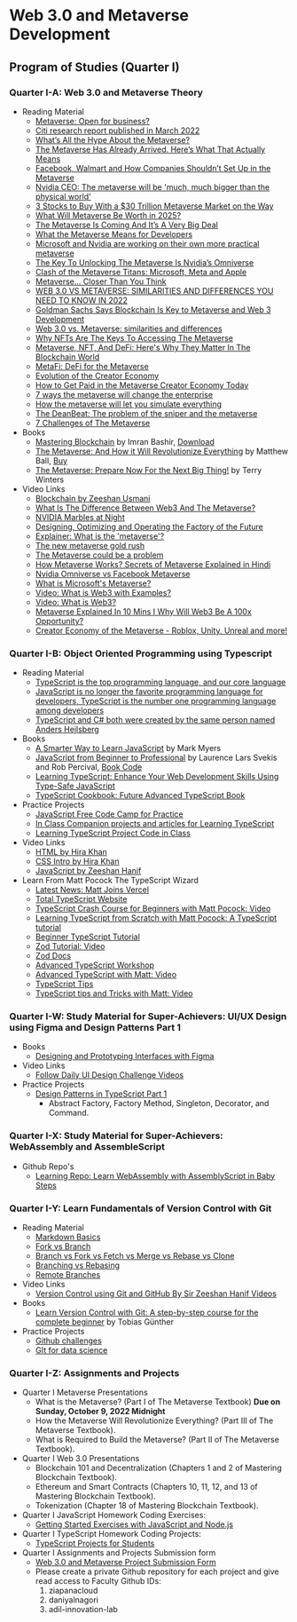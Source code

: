# Web 3.0 and Metaverse Development

## Program of Studies (Quarter I)

### Quarter I-A: Web 3.0 and Metaverse Theory

- Reading Material
  - [Metaverse: Open for business?](https://www.technologyreview.com/2022/06/27/1054974/metaverse-open-for-business/)
  - [Citi research report published in March 2022](https://www.citivelocity.com/citigps/metaverse-and-money/)
  - [What’s All the Hype About the Metaverse?](https://www.nytimes.com/2022/01/18/technology/personaltech/metaverse-gaming-definition.html)
  - [The Metaverse Has Already Arrived. Here’s What That Actually Means](https://time.com/6116826/what-is-the-metaverse/)
  - [Facebook, Walmart and How Companies Shouldn’t Set Up in the Metaverse](https://www.coindesk.com/layer2/2022/01/05/facebook-walmart-and-how-companies-shouldnt-set-up-in-the-metaverse/)
  - [Nvidia CEO: The metaverse will be 'much, much bigger than the physical world'](https://finance.yahoo.com/news/nvidia-ceo-the-metaverse-will-be-much-much-bigger-than-the-physical-world-174256652.html)
  - [3 Stocks to Buy With a $30 Trillion Metaverse Market on the Way](https://www.fool.com/investing/2021/12/06/3-stocks-to-buy-with-a-30-trillion-metaverse-marke/)
  - [What Will Metaverse Be Worth in 2025?](https://www.theinformation.com/articles/what-will-metaverse-be-worth-in-2025-our-guess-is-82-billion)
  - [The Metaverse Is Coming And It’s A Very Big Deal](https://www.forbes.com/sites/cathyhackl/2020/07/05/the-metaverse-is-coming--its-a-very-big-deal/?sh=3c6ee273440f)
  - [What the Metaverse Means for Developers](https://thenewstack.io/metaverse-developers/)
  - [Microsoft and Nvidia are working on their own more practical metaverse](https://www.techspot.com/news/92064-microsoft-nvidia-working-their-own-more-practical-metaverse.html)
  - [The Key To Unlocking The Metaverse Is Nvidia’s Omniverse](https://www.techspot.com/news/92064-microsoft-nvidia-working-their-own-more-practical-metaverse.html)
  - [Clash of the Metaverse Titans: Microsoft, Meta and Apple](https://medium.com/building-the-metaverse/clash-of-the-metaverse-titans-microsoft-meta-and-apple-ce505b010376)
  - [Metaverse… Closer Than You Think](https://croftgroup.com/metaverse-closer-than-you-think/)
  - [WEB 3.0 VS METAVERSE: SIMILARITIES AND DIFFERENCES YOU NEED TO KNOW IN 2022](https://www.analyticsinsight.net/web-3-0-vs-metaverse-similarities-and-differences-you-need-to-know-in-2022/)
  - [Goldman Sachs Says Blockchain Is Key to Metaverse and Web 3 Development](https://www.coindesk.com/business/2021/12/17/goldman-sachs-says-blockchain-is-key-to-metaverse-and-web-3-development/)
  - [Web 3.0 vs. Metaverse: similarities and differences](https://experty.io/web-3-0-vs-metaverse-similarities-and-differences)
  - [Why NFTs Are The Keys To Accessing The Metaverse](https://www.binance.com/en/blog/nft/why-nfts-are-the-keys-to-accessing-the-metaverse-421499824684903085)
  - [Metaverse, NFT, And DeFi: Here's Why They Matter In The Blockchain World](https://www.ndtv.com/business/metaverse-nft-and-defi-heres-why-they-matter-in-the-blockchain-world-2654667)
  - [MetaFi: DeFi for the Metaverse](https://outlierventures.io/research/metafi-defi-for-the-metaverse/)
  - [Evolution of the Creator Economy](https://medium.com/building-the-metaverse/evolution-of-the-creator-economy-9e038e8411af)
  - [How to Get Paid in the Metaverse Creator Economy Today](https://hackernoon.com/how-to-get-paid-in-the-metaverse-creator-economy-today)
  - [7 ways the metaverse will change the enterprise](https://venturebeat.com/2022/01/26/7-ways-the-metaverse-will-change-the-enterprise/)
  - [How the metaverse will let you simulate everything](https://venturebeat.com/2022/01/26/omniverse-ability-to-simulate-anything-self-driving-cars-energy-power-consumption/)
  - [The DeanBeat: The problem of the sniper and the metaverse](https://venturebeat.com/2022/01/14/the-deanbeat-the-problem-of-the-sniper-and-the-metaverse/amp/)
  - [7 Challenges of The Metaverse](https://lucidrealitylabs.com/blog/7-challenges-of-the-metaverse)
- Books
  - [Mastering Blockchain](https://www.packtpub.com/product/mastering-blockchain-third-edition/9781839213199) by Imran Bashir, [Download](https://pk1lib.org/book/11269630/9409cf)
  - [The Metaverse: And How it Will Revolutionize Everything](https://www.amazon.com/Metaverse-How-Will-Revolutionize-Everything/dp/1324092033/ref=sr_1_4) by Matthew Ball, [Buy](https://www.matthewball.vc/metaversebook)
  - [The Metaverse: Prepare Now For the Next Big Thing!](https://www.amazon.com/Metaverse-Prepare-Now-Next-Thing/dp/B09DMRF373/ref=pd_sbs_1/132-9505128-5572430) by Terry Winters
- Video Links
  - [Blockchain by Zeeshan Usmani](https://www.youtube.com/playlist?list=PL1Xmyl4aKTRjZTZSA_gVpk2xf6QKr_QyZ)
  - [What Is The Difference Between Web3 And The Metaverse?](https://www.youtube.com/watch?v=BCr6XxOd9eE)
  - [NVIDIA Marbles at Night](https://www.youtube.com/watch?v=NgcYLIvlp_k)
  - [Designing, Optimizing and Operating the Factory of the Future](https://www.youtube.com/watch?v=6-DaWgg4zF8)
  - [Explainer: What is the 'metaverse'?](https://www.youtube.com/watch?v=99BnZ8js1_k)
  - [The new metaverse gold rush](https://www.youtube.com/watch?v=8zbQhb2siHs)
  - [The Metaverse could be a problem](https://www.youtube.com/watch?v=RgJwPco3wew)
  - [How Metaverse Works? Secrets of Metaverse Explained in Hindi](https://www.youtube.com/watch?v=0azMpBagjI4)
  - [Nvidia Omniverse vs Facebook Metaverse](https://www.youtube.com/watch?v=fVaDO8ek57Q)
  - [What is Microsoft's Metaverse?](https://www.youtube.com/watch?v=Qw6UCwCt4bE)
  - [Video: What is Web3 with Examples?](https://www.youtube.com/watch?v=WEsO8OuAnjE)
  - [Video: What is Web3?](https://www.youtube.com/watch?v=nHhAEkG1y2U)
  - [Metaverse Explained In 10 Mins I Why Will Web3 Be A 100x Opportunity?](https://www.youtube.com/watch?v=hAkbAqVpII0)
  - [Creator Economy of the Metaverse - Roblox, Unity, Unreal and more!](https://www.youtube.com/watch?v=VLwqivmWM_I)

### Quarter I-B: Object Oriented Programming using Typescript

- Reading Material
  - [TypeScript is the top programming language, and our core language](https://www.helpnetsecurity.com/2022/09/20/25-most-popular-programming-languages-trends/)
  - [JavaScript is no longer the favorite programming language for developers, TypeScript is the number one programming language among developers](https://www.techradar.com/news/javascript-no-longer-the-favorite-language-among-developers)
  - [TypeScript and C# both were created by the same person named Anders Hejlsberg](https://dev.to/destrodevshow/typescript-and-c-both-created-by-the-same-person-named-anders-hejlsberg-42g4)
- Books
  - [A Smarter Way to Learn JavaScript](https://books.google.com.pk/books/about/A_Smarter_Way_to_Learn_JavaScript.html?id=P-3WswEACAAJ&source=kp_book_description&redir_esc=y) by Mark Myers
  - [JavaScript from Beginner to Professional](https://www.amazon.com/JavaScript-Beginner-Professional-building-interactive/dp/1800562527/ref=sr_1_4) by Laurence Lars Svekis and Rob Percival, [Book Code](https://github.com/PacktPublishing/JavaScript-from-Beginner-to-Professional)
  - [Learning TypeScript: Enhance Your Web Development Skills Using Type-Safe JavaScript](https://www.amazon.com/Learning-TypeScript-Development-Type-Safe-JavaScript/dp/1098110331/ref=sr_1_1)
  - [TypeScript Cookbook: Future Advanced TypeScript Book](https://www.oreilly.com/library/view/typescript-cookbook/9781098136642/)
- Practice Projects
  - [JavaScript Free Code Camp for Practice](https://www.freecodecamp.org/learn/javascript-algorithms-and-data-structures/#basic-javascript)
  - [In Class Companion projects and articles for Learning TypeScript](https://www.learningtypescript.com/)
  - [Learning TypeScript Project Code in Class](https://github.com/LearningTypeScript/projects)
- Video Links
  - [HTML by Hira Khan](https://www.youtube.com/playlist?list=PLKvqnz8z1zWQ3BALy86tIXICkG874wAc6)
  - [CSS Intro by Hira Khan](https://www.youtube.com/playlist?list=PLKvqnz8z1zWQSWIen_zUSEBmtqzPLuRob)
  - [JavaScript by Zeeshan Hanif](https://www.youtube.com/playlist?list=PLKvqnz8z1zWQdc0NSLknxmxBch5gLOqyo)
- Learn From Matt Pocock The TypeScript Wizard
  - [Latest News: Matt Joins Vercel](https://twitter.com/mattpocockuk/status/1559105611995955202)
  - [Total TypeScript Website](https://www.totaltypescript.com/)
  - [TypeScript Crash Course for Beginners with Matt Pocock: Video](https://www.youtube.com/watch?v=p6dO9u0M7MQ&t=25s)
  - [Learning TypeScript from Scratch with Matt Pocock: A TypeScript tutorial](https://www.youtube.com/watch?v=qcFmCKQDa2s&t=1s)
  - [Beginner TypeScript Tutorial](https://github.com/total-typescript/beginners-typescript-tutorial)
  - [Zod Tutorial: Video](https://www.totaltypescript.com/tutorials/zod)
  - [Zod Docs](https://zod.dev/)
  - [Advanced TypeScript Workshop](https://github.com/total-typescript/advanced-typescript-workshop)
  - [Advanced TypeScript with Matt: Video](https://www.youtube.com/watch?v=F7O4gA0GXqI&t=389s)
  - [TypeScript Tips](https://www.totaltypescript.com/tips)
  - [TypeScript tips and Tricks with Matt: Video](https://www.youtube.com/watch?v=hBk4nV7q6-w&t=24s)

### Quarter I-W: Study Material for Super-Achievers: UI/UX Design using Figma and Design Patterns Part 1

- Books
  - [Designing and Prototyping Interfaces with Figma](https://www.packtpub.com/product/designing-and-prototyping-interfaces-with-figma/9781800564183)
- Video Links
  - [Follow Daily UI Design Challenge Videos](https://www.youtube.com/playlist?list=PLOFMxDQkrLGf5uU7mrPkmf3Ec3o5mL7yl)
- Practice Projects
  - [Design Patterns in TypeScript Part 1](https://refactoring.guru/design-patterns/typescript)
    - Abstract Factory, Factory Method, Singleton, Decorator, and Command.

### Quarter I-X: Study Material for Super-Achievers: WebAssembly and AssembleScript

- Github Repo's
  - [Learning Repo: Learn WebAssembly with AssemblyScript in Baby Steps](https://github.com/panacloud-modern-global-apps/webassembly-assemblyscript/blob/main/README.md)

### Quarter I-Y: Learn Fundamentals of Version Control with Git

- Reading Material
  - [Markdown Basics](https://help.github.com/articles/markdown-basics/)
  - [Fork vs Branch](http://stackoverflow.com/questions/5009600/difference-between-fork-and-branch-on-github)
  - [Branch vs Fork vs Fetch vs Merge vs Rebase vs Clone](http://stackoverflow.com/questions/3329943/git-branch-fork-fetch-merge-rebase-and-clone-what-are-the-differences)
  - [Branching vs Rebasing](https://git-scm.com/book/en/v2/Git-Branching-Rebasing)
  - [Remote Branches](http://git-scm.com/book/en/v2/Git-Branching-Remote-Branches#Tracking-Branches)
- Video Links
  - [Version Control using Git and GitHub By Sir Zeeshan Hanif Videos](https://www.youtube.com/playlist?list=PLKueo-cldy_HjRnPUL4G3pWHS7FREAizF)
- Books
  - [Learn Version Control with Git: A step-by-step course for the complete beginner](https://www.amazon.com/Learn-Version-Control-step-step/dp/1520786506) by Tobias Günther
- Practice Projects
  - [Github challenges](https://try.github.io/levels/1/challenges/1)
  - [GIt for data science](https://www.datacamp.com/courses/introduction-to-git-for-data-science)

### Quarter I-Z: Assignments and Projects

- Quarter I Metaverse Presentations
  - What is the Metaverse? (Part I of The Metaverse Textbook) **Due on Sunday, October 9, 2022 Midnight**
  - How the Metaverse Will Revolutionize Everything? (Part III of The Metaverse Textbook).
  - What is Required to Build the Metaverse? (Part II of The Metaverse Textbook).
- Quarter I Web 3.0 Presentations
  - Blockchain 101 and Decentralization (Chapters 1 and 2 of Mastering Blockchain Textbook).
  - Ethereum and Smart Contracts (Chapters 10, 11, 12, and 13 of Mastering Blockchain Textbook).
  - Tokenization (Chapter 18 of Mastering Blockchain Textbook).
- Quarter I JavaScript Homework Coding Exercises:
  - [Getting Started Exercises with JavaScript and Node.js](https://github.com/panacloud-modern-global-apps/typescript-node-projects/blob/main/getting-started-exercises.md)
- Quarter I TypeScript Homework Coding Projects:
  - [TypeScript Projects for Students](https://github.com/panacloud-modern-global-apps/typescript-node-projects)
- Quarter I Assignments and Projects Submission form
  - [Web 3.0 and Metaverse Project Submission Form](https://forms.gle/H6HsTPhP3tpEaK7V7)
  - Please create a private Github repository for each project and give read access to Faculty Github IDs:
    1. ziapanacloud
    2. daniyalnagori
    3. adil-innovation-lab
